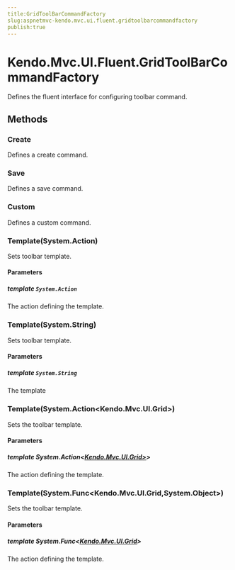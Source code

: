 ```yaml
---
title:GridToolBarCommandFactory
slug:aspnetmvc-kendo.mvc.ui.fluent.gridtoolbarcommandfactory
publish:true
---
```


# Kendo.Mvc.UI.Fluent.GridToolBarCommandFactory

Defines the fluent interface for configuring toolbar command.

## Methods

### Create
Defines a create command.

### Save
Defines a save command.

### Custom
Defines a custom command.

### Template(System.Action)
Sets toolbar template.

#### Parameters

##### template `System.Action`
The action defining the template.

### Template(System.String)
Sets toolbar template.

#### Parameters

##### template `System.String`
The template

### Template(System.Action<Kendo.Mvc.UI.Grid<T>>)
Sets the toolbar template.

#### Parameters

##### template System.Action<[Kendo.Mvc.UI.Grid<T>>](/api/wrappers/aspnet-mvc/Kendo.Mvc.UI/Grid)>
The action defining the template.

### Template(System.Func<Kendo.Mvc.UI.Grid<T>,System.Object>)
Sets the toolbar template.

#### Parameters

##### template System.Func<[Kendo.Mvc.UI.Grid<T>](/api/wrappers/aspnet-mvc/Kendo.Mvc.UI/Grid)>
The action defining the template.